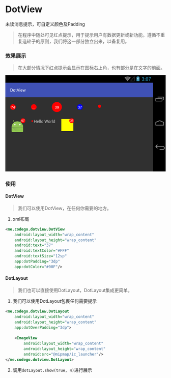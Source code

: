 # DotView

未读消息提示，可自定义颜色及Padding
> 在程序中随处可见红点提示，用于提示用户有数据更新或新功能。遵循不重复造轮子的原则，我们将这一部分独立出来，以备复用。

### 效果展示
> 在大部分情况下红点提示会显示在图标右上角，也有部分是在文字的前面。

![demo](image/demo_2.png)

### 使用
#### DotView
> 我们可以使用DotView，在任何你需要的地方。

1. xml布局
```xml
<me.codego.dotview.DotView
    android:layout_width="wrap_content"
    android:layout_height="wrap_content"
    android:text="37"
    android:textColor="#FFF"
    android:textSize="12sp"
    app:dotPadding="3dp" 
    app:dotColor="#00F"/>
```

#### DotLayout
> 我们也可以直接使用DotLayout，DotLayout集成更简单。

1. 我们可以使用DotLayout包裹任何需要提示
```xml
<me.codego.dotview.DotLayout
    android:layout_width="wrap_content"
    android:layout_height="wrap_content"
    app:dotOverPadding="3dp">

    <ImageView
        android:layout_width="wrap_content"
        android:layout_height="wrap_content"
        android:src="@mipmap/ic_launcher"/>
</me.codego.dotview.DotLayout>
```
2. 调用`dotLayout.show(true, 4)`进行展示
